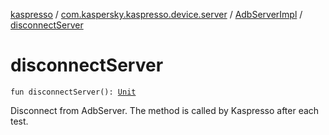 [kaspresso](../../index.md) / [com.kaspersky.kaspresso.device.server](../index.md) / [AdbServerImpl](index.md) / [disconnectServer](./disconnect-server.md)

# disconnectServer

`fun disconnectServer(): `[`Unit`](https://kotlinlang.org/api/latest/jvm/stdlib/kotlin/-unit/index.html)

Disconnect from AdbServer.
The method is called by Kaspresso after each test.

